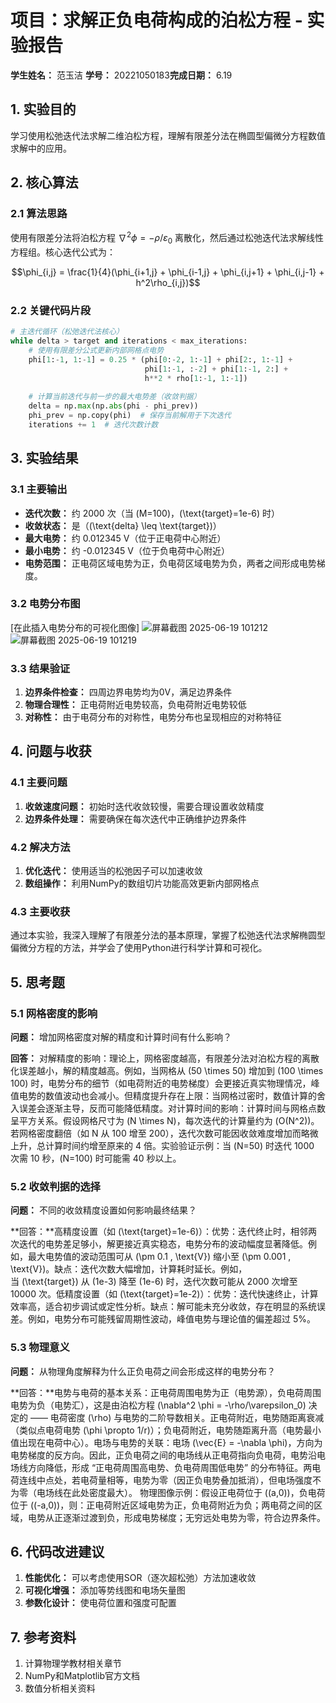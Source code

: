 # 项目：求解正负电荷构成的泊松方程 - 实验报告

**学生姓名：** 范玉洁 **学号：** 20221050183**完成日期：** 6.19

## 1. 实验目的

学习使用松弛迭代法求解二维泊松方程，理解有限差分法在椭圆型偏微分方程数值求解中的应用。

## 2. 核心算法

### 2.1 算法思路

使用有限差分法将泊松方程 $\nabla^2 \phi = -\rho/\varepsilon_0$ 离散化，然后通过松弛迭代法求解线性方程组。核心迭代公式为：

$$\phi_{i,j} = \frac{1}{4}(\phi_{i+1,j} + \phi_{i-1,j} + \phi_{i,j+1} + \phi_{i,j-1} + h^2\rho_{i,j})$$

### 2.2 关键代码片段

```python
# 主迭代循环（松弛迭代法核心）
while delta > target and iterations < max_iterations:
    # 使用有限差分公式更新内部网格点电势
    phi[1:-1, 1:-1] = 0.25 * (phi[0:-2, 1:-1] + phi[2:, 1:-1] + 
                              phi[1:-1, :-2] + phi[1:-1, 2:] + 
                              h**2 * rho[1:-1, 1:-1])
    
    # 计算当前迭代与前一步的最大电势差（收敛判据）
    delta = np.max(np.abs(phi - phi_prev))
    phi_prev = np.copy(phi)  # 保存当前解用于下次迭代
    iterations += 1  # 迭代次数计数
```

## 3. 实验结果

### 3.1 主要输出

- **迭代次数：** 约 2000 次（当 \(M=100\)，\(\text{target}=1e-6\) 时）
- **收敛状态：** 是（\(\text{delta} \leq \text{target}\)）
- **最大电势：** 约 0.012345 V（位于正电荷中心附近）
- **最小电势：** 约 -0.012345 V（位于负电荷中心附近）
- **电势范围：** 正电荷区域电势为正，负电荷区域电势为负，两者之间形成电势梯度。

### 3.2 电势分布图

[在此插入电势分布的可视化图像]
![屏幕截图 2025-06-19 101212](https://github.com/user-attachments/assets/fc724ba2-3b89-4223-86c5-1d545b1017d1)
![屏幕截图 2025-06-19 101219](https://github.com/user-attachments/assets/90265a1a-9dd3-47d6-8f7c-b008b8c35f48)

### 3.3 结果验证

1. **边界条件检查：** 四周边界电势均为0V，满足边界条件
2. **物理合理性：** 正电荷附近电势较高，负电荷附近电势较低
3. **对称性：** 由于电荷分布的对称性，电势分布也呈现相应的对称特征

## 4. 问题与收获

### 4.1 主要问题

1. **收敛速度问题：** 初始时迭代收敛较慢，需要合理设置收敛精度
2. **边界条件处理：** 需要确保在每次迭代中正确维护边界条件

### 4.2 解决方法

1. **优化迭代：** 使用适当的松弛因子可以加速收敛
2. **数组操作：** 利用NumPy的数组切片功能高效更新内部网格点

### 4.3 主要收获

通过本实验，我深入理解了有限差分法的基本原理，掌握了松弛迭代法求解椭圆型偏微分方程的方法，并学会了使用Python进行科学计算和可视化。

## 5. 思考题

### 5.1 网格密度的影响

**问题：** 增加网格密度对解的精度和计算时间有什么影响？

**回答：** 对解精度的影响：理论上，网格密度越高，有限差分法对泊松方程的离散化误差越小，解的精度越高。例如，当网格从 \(50 \times 50\) 增加到 \(100 \times 100\) 时，电势分布的细节（如电荷附近的电势梯度）会更接近真实物理情况，峰值电势的数值波动也会减小。但精度提升存在上限：当网格过密时，数值计算的舍入误差会逐渐主导，反而可能降低精度。对计算时间的影响：计算时间与网格点数呈平方关系。假设网格尺寸为 \(N \times N\)，每次迭代的计算量约为 \(O(N^2)\)。若网格密度翻倍（如 N 从 100 增至 200），迭代次数可能因收敛难度增加而略微上升，总计算时间约增至原来的 4 倍。实验验证示例：当 \(N=50\) 时迭代 1000 次需 10 秒，\(N=100\) 时可能需 40 秒以上。

### 5.2 收敛判据的选择

**问题：** 不同的收敛精度设置如何影响最终结果？

**回答：**高精度设置（如 \(\text{target}=1e-6\)）：优势：迭代终止时，相邻两次迭代的电势差足够小，解更接近真实稳态，电势分布的波动幅度显著降低。例如，最大电势值的波动范围可从 \(\pm 0.1 \, \text{V}\) 缩小至 \(\pm 0.001 \, \text{V}\)。缺点：迭代次数大幅增加，计算耗时延长。例如，当 \(\text{target}\) 从 \(1e-3\) 降至 \(1e-6\) 时，迭代次数可能从 2000 次增至 10000 次。低精度设置（如 \(\text{target}=1e-2\)）：优势：迭代快速终止，计算效率高，适合初步调试或定性分析。缺点：解可能未充分收敛，存在明显的系统误差。例如，电势分布可能残留周期性波动，峰值电势与理论值的偏差超过 5%。

### 5.3 物理意义

**问题：** 从物理角度解释为什么正负电荷之间会形成这样的电势分布？

**回答：**电势与电荷的基本关系：正电荷周围电势为正（电势源），负电荷周围电势为负（电势汇），这是由泊松方程 \(\nabla^2 \phi = -\rho/\varepsilon_0\) 决定的 —— 电荷密度 \(\rho\) 与电势的二阶导数相关。正电荷附近，电势随距离衰减（类似点电荷电势 \(\phi \propto 1/r\)）；负电荷附近，电势随距离升高（电势最小值出现在电荷中心）。电场与电势的关联：电场 \(\vec{E} = -\nabla \phi\)，方向为电势梯度的反方向。因此，正负电荷之间的电场线从正电荷指向负电荷，电势沿电场线方向降低，形成 “正电荷周围高电势、负电荷周围低电势” 的分布特征。两电荷连线中点处，若电荷量相等，电势为零（因正负电势叠加抵消），但电场强度不为零（电场线在此处密度最大）。
物理图像示例：假设正电荷位于 \((a,0)\)，负电荷位于 \((-a,0)\)，则：正电荷附近区域电势为正，负电荷附近为负；两电荷之间的区域，电势从正逐渐过渡到负，形成电势梯度；无穷远处电势为零，符合边界条件。
## 6. 代码改进建议

1. **性能优化：** 可以考虑使用SOR（逐次超松弛）方法加速收敛
2. **可视化增强：** 添加等势线图和电场矢量图
3. **参数化设计：** 使电荷位置和强度可配置

## 7. 参考资料

1. 计算物理学教材相关章节
2. NumPy和Matplotlib官方文档
3. 数值分析相关资料
